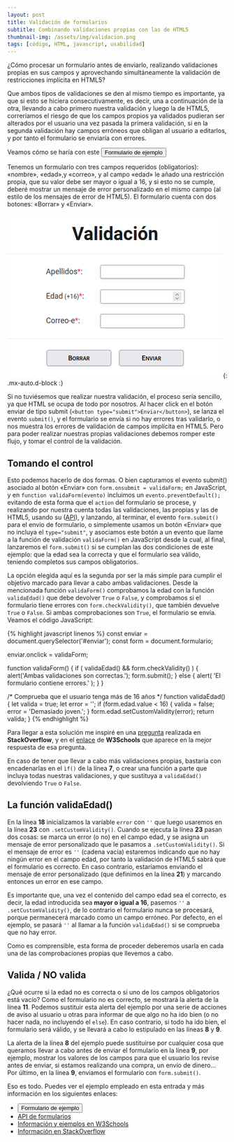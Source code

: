 ```yaml
---
layout: post
title: Validación de formularios
subtitle: Combinando validaciones propias con las de HTML5
thumbnail-img: /assets/img/validacion.png
tags: [código, HTML, javascript, usabilidad]
---
```

¿Cómo procesar un formulario antes de enviarlo, realizando validaciones propias en sus campos y aprovechando simultáneamente la validación de restricciones implícita en HTML5?

Que ambos tipos de validaciones se den al mismo tiempo es importante, ya que si esto se hiciera consecutivamente, es decir, una a continuación de la otra, llevando a cabo primero nuestra validación y luego la de HTML5, correríamos el riesgo de que los campos propios ya validados pudieran ser alterados por el usuario una vez pasada la primera validación, si en la segunda validación hay campos erróneos que obligan al usuario a editarlos, y por tanto el formulario se enviaría con errores.

Veamos cómo se haría con este [<button>Formulario de ejemplo</button>](https://javguerra.github.io/02-bootcamp-fs-javascript/validacion.html)

Tenemos un formulario con tres campos requeridos (obligatorios): «nombre», «edad»,y «correo», y al campo «edad» le añado una restricción propia, que su valor debe ser mayor o igual a 16, y si esto no se cumple, deberé mostrar un mensaje de error personalizado en el mismo campo (al estilo de los mensajes de error de HTML5). El formulario cuenta con dos botones: «Borrar» y «Enviar».

![Validación](/assets/img/validacion.png){: .mx-auto.d-block :}

Si no tuviésemos que realizar nuestra validación, el proceso sería sencillo, ya que HTML se ocupa de todo por nosotros. Al hacer click en el botón enviar de tipo submit (```<button type="submit">Enviar</button>```), se lanza el evento ```submit()```, y el formulario se envía si no hay errores tras validarlo, o nos muestra los errores de validación de campos implícita en HTML5. Pero para poder realizar nuestras propias validaciones debemos romper este flujo, y tomar el control de la validación.

## Tomando el control

Esto podemos hacerlo de dos formas. O bien capturamos el evento submit() asociado al botón «Enviar» con ```form.onsubmit = validaForm;``` en JavaScript, y en ```function validaForm(evento)``` incluimos un ```evento.preventDefault();``` evitando de esta forma que el ```action``` del formulario se procese, y realizando por nuestra cuenta todas las validaciones, las propias y las de HTML5, usando su ([API](https://www.w3.org/TR/html5/forms.html#the-constraint-validation-api)), y lanzando, al terminar, el evento ```form.submit()``` para el envío de formulario, o simplemente usamos un botón «Enviar» que no incluya el ```type="submit"```, y asociamos este botón a un evento que llame a la función de validación ```validaForm()``` en JavaScript desde la cual, al final, lanzaremos el ```form.submit()``` si se cumplan las dos condiciones de este ejemplo: que la edad sea la correcta y que el formulario sea válido, teniendo completos sus campos obligatorios.

La opción elegida aquí es la segunda por ser la más simple para cumplir el objetivo marcado para llevar a cabo ambas validaciones. Desde la mencionada función ```validaForm()``` comprobamos la edad con la función ```validaEdad()``` que debe devolver ```True``` o ```False```, y comprobamos si el formulario tiene errores con ```form.checkValidity()```, que también devuelve ```True``` o ```False```. Si ambas comprobaciones son ```True```, el formulario se envía. Veamos el código JavaScript:

{% highlight javascript linenos %}
const enviar = document.querySelector('#enviar');
const form   = document.formulario;

enviar.onclick = validaForm;

function validaForm() {
  if ( validaEdad() && form.checkValidity() ) {
    alert('Ambas validaciones son correctas.');
    form.submit();
  } else {
    alert( 'El formulario contiene errores.' );
  }
}

/* Comprueba que el usuario tenga más de 16 años */
function validaEdad() {
  let valida = true;
  let error  = '';
  if (form.edad.value < 16) {
      valida = false;
      error  = 'Demasiado joven.';
  }
  form.edad.setCustomValidity(error);
  return valida;
}
{% endhighlight %}

Para llegar a esta solución me inspiré en una [pregunta](https://stackoverflow.com/questions/45789010/how-to-use-html-form-checkvalidity) realizada en **StackOverflow**, y en el [enlace](https://www.w3schools.com/js/js_validation_api.asp) de **W3Schools** que aparece en la mejor respuesta de esa pregunta.

En caso de tener que llevar a cabo más validaciones propias, bastaría con encadenarlas en el ```ìf()``` de la línea **7**, o crear una función a parte que incluya todas nuestras validaciones, y que sustituya a ```validaEdad()``` devolviendo ```True``` o ```False```.

## La función validaEdad()

En la línea **18** inicializamos la variable ```error``` con ```''``` que luego usaremos en la línea **23** con ```.setCustomValidity()```. Cuando se ejecuta la línea **23** pasan dos cosas: se marca un error (o no) en el campo edad, y se asigna un mensaje de error personalizado que le pasamos a ```.setCustomValidity()```. Si el mensaje de error es ```''``` (cadena vacía) estaremos indicando que no hay ningún error en el campo edad, por tanto la validación de HTML5 sabrá que el formulario es correcto. En caso contrario, estaríamos enviando el mensaje de error personalizado (que definimos en la línea **21**) y marcando entonces un error en ese campo. 

Es importante que, una vez el contenido del campo edad sea el correcto, es decir, la edad introducida sea **mayor o igual a 16**, pasemos ```''``` a ```.setCustomValidity()```, de lo contrario el formulario nunca se procesará, porque permanecerá marcado como un campo erróneo. Por defecto, en el ejemplo, se pasará ```''``` al llamar a la función ```validaEdad()``` si se comprueba que no hay error.

Como es comprensible, esta forma de proceder deberemos usarla en cada una de las comprobaciones propias que llevemos a cabo.

## Valida / NO valida

¿Qué ocurre si la edad no es correcta o si uno de los campos obligatorios está vacío? Como el formulario no es correcto, se mostrará la alerta de la línea **11**. Podemos sustituir esta alerta del ejemplo por una serie de acciones de aviso al usuario u otras para informar de que algo no ha ido bien (o no  hacer nada, no incluyendo el ```else```). En caso contrario, si todo ha ido bien, el formulario será válido, y se llevará a cabo lo estipulado en las líneas **8** y **9**.

La alerta de la línea **8** del ejemplo puede sustituirse por cualquier cosa que queramos llevar a cabo antes de enviar el formulario en la línea **9**, por ejemplo, mostrar los valores de los campos para que el usuario los revise antes de enviar, si estamos realizando una compra, un envío de dinero... Por último, en la línea **9**, enviamos el formulario con ```form.submit()```.

Eso es todo. Puedes ver el ejemplo empleado en esta entrada y más información en los siguientes enlaces:

* [<button>Formulario de ejemplo</button>](https://javguerra.github.io/02-bootcamp-fs-javascript/validacion.html)
* [API de formularios](https://www.w3.org/TR/html5/forms.html#the-constraint-validation-api)
* [Información y ejemplos en W3Schools](https://www.w3schools.com/js/js_validation_api.asp)
* [Información en StackOverflow](https://stackoverflow.com/questions/45789010/how-to-use-html-form-checkvalidity)




